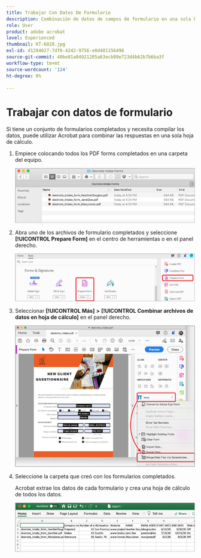 ```yaml
---
title: Trabajar Con Datos De Formulario
description: Combinación de datos de campos de formulario en una sola hoja de cálculo en Acrobat DC
role: User
product: adobe acrobat
level: Experienced
thumbnail: KT-6828.jpg
exl-id: d1284027-7df6-4242-9756-e0d401156498
source-git-commit: 40be81a04921205a63ecb99e723d4b62b7b6ba3f
workflow-type: tm+mt
source-wordcount: '124'
ht-degree: 0%

---
```


# Trabajar con datos de formulario

Si tiene un conjunto de formularios completados y necesita compilar los datos, puede utilizar Acrobat para combinar las respuestas en una sola hoja de cálculo.

1. Empiece colocando todos los PDF forms completados en una carpeta del equipo.

   ![Paso 1 de datos de formulario](../assets/FormData_1.png)

1. Abra uno de los archivos de formulario completados y seleccione **[!UICONTROL Prepare Form]** en el centro de herramientas o en el panel derecho.

   ![Paso 2 de datos de formulario](../assets/FormData_2.png)

1. Seleccionar **[!UICONTROL Más]** **>** **[!UICONTROL Combinar archivos de datos en hoja de cálculo]** en el panel derecho.

   ![Paso 3 de datos de formulario](../assets/FormData_3.png)

1. Seleccione la carpeta que creó con los formularios completados.

   Acrobat extrae los datos de cada formulario y crea una hoja de cálculo de todos los datos.

   ![Paso 4 de datos de formulario](../assets/FormData_4.png)
